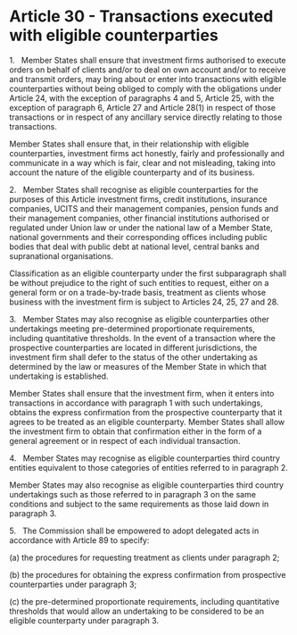 # Article 30 - Transactions executed with eligible counterparties


1.   Member States shall ensure that investment firms authorised to execute orders on behalf of clients and/or to deal on own account and/or to receive and transmit orders, may bring about or enter into transactions with eligible counterparties without being obliged to comply with the obligations under Article 24, with the exception of paragraphs 4 and 5, Article 25, with the exception of paragraph 6, Article 27 and Article 28(1) in respect of those transactions or in respect of any ancillary service directly relating to those transactions.

Member States shall ensure that, in their relationship with eligible counterparties, investment firms act honestly, fairly and professionally and communicate in a way which is fair, clear and not misleading, taking into account the nature of the eligible counterparty and of its business.

2.   Member States shall recognise as eligible counterparties for the purposes of this Article investment firms, credit institutions, insurance companies, UCITS and their management companies, pension funds and their management companies, other financial institutions authorised or regulated under Union law or under the national law of a Member State, national governments and their corresponding offices including public bodies that deal with public debt at national level, central banks and supranational organisations.

Classification as an eligible counterparty under the first subparagraph shall be without prejudice to the right of such entities to request, either on a general form or on a trade-by-trade basis, treatment as clients whose business with the investment firm is subject to Articles 24, 25, 27 and 28.

3.   Member States may also recognise as eligible counterparties other undertakings meeting pre-determined proportionate requirements, including quantitative thresholds. In the event of a transaction where the prospective counterparties are located in different jurisdictions, the investment firm shall defer to the status of the other undertaking as determined by the law or measures of the Member State in which that undertaking is established.

Member States shall ensure that the investment firm, when it enters into transactions in accordance with paragraph 1 with such undertakings, obtains the express confirmation from the prospective counterparty that it agrees to be treated as an eligible counterparty. Member States shall allow the investment firm to obtain that confirmation either in the form of a general agreement or in respect of each individual transaction.

4.   Member States may recognise as eligible counterparties third country entities equivalent to those categories of entities referred to in paragraph 2.

Member States may also recognise as eligible counterparties third country undertakings such as those referred to in paragraph 3 on the same conditions and subject to the same requirements as those laid down in paragraph 3.

5.   The Commission shall be empowered to adopt delegated acts in accordance with Article 89 to specify:

(a) the procedures for requesting treatment as clients under paragraph 2;

(b) the procedures for obtaining the express confirmation from prospective counterparties under paragraph 3;

(c) the pre-determined proportionate requirements, including quantitative thresholds that would allow an undertaking to be considered to be an eligible counterparty under paragraph 3.
